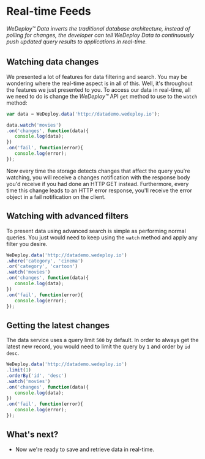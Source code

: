 # Real-time Feeds

###### *WeDeploy™ Data* inverts the traditional database architecture, instead of polling for changes, the developer can tell WeDeploy Data to continuously push updated query results to applications in real-time.

<!-- <article id="watching-data-changes"> -->

## Watching data changes

We presented a lot of features for data filtering and search. You may be wondering where the real-time aspect is in all of this. Well, it's throughout the features we just presented to you. To access our data in real-time, all we need to do is change the *WeDeploy™* API  `get` method to use to the `watch` method:

```js
var data = WeDeploy.data('http://datademo.wedeploy.io');

data.watch('movies')
.on('changes', function(data){
   console.log(data);
})
.on('fail', function(error){
   console.log(error);
});
```

Now every time the storage detects changes that affect the query you're watching, you will receive a changes notification with the response body you'd receive if you had done an HTTP GET instead. Furthermore, every time this change leads to an HTTP error response, you'll receive the error object in a fail notification on the client.

## Watching with advanced filters

To present data using advanced search is simple as performing normal queries. You just would need to keep using the `watch` method and apply any filter you desire.

```js
WeDeploy.data('http://datademo.wedeploy.io')
.where('category', 'cinema')
.or('category', 'cartoon')
.watch('movies')
.on('changes', function(data){
   console.log(data);
})
.on('fail', function(error){
   console.log(error);
});
```

## Getting the latest changes

The data service uses a query limit `500` by default. In order to always get the latest new record, you would need to limit the query by `1` and order by `id` `desc`.

```js
WeDeploy.data('http://datademo.wedeploy.io')
.limit(1)
.orderBy('id', 'desc')
.watch('movies')
.on('changes', function(data){
   console.log(data);
})
.on('fail', function(error){
   console.log(error);
});
```

<!-- </article> -->


## What's next?

* Now we're ready to save and retrieve data in real-time.
